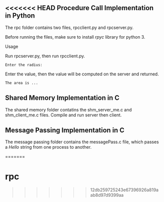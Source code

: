 <<<<<<< HEAD
Procedure Call Implementation in Python
---------------------------------------------------------------------------

The rpc folder contains two files, rpcclient.py and rpcserver.py.

Before running the files, make sure to install <i>rpyc</i> library for python 3.

Usage

Run rpcserver.py, then run rpcclient.py.

	Enter the radius:

Enter the value, then the value will be computed on the server and returned.

	The area is ...

Shared Memory Implementation in C
----------------------------------------------------------------------------
The shared memory folder contatins the shm_server_me.c and shm_client_me.c files. Compile and run server then client.

Message Passing Implementation in C
----------------------------------------------------------------------------
The message passing folder contains the messagePass.c file, which passes a <i>Hello</i> string from one process to another.

=======
# rpc
>>>>>>> 12db259725243e67396926a819aab8d97d9399aa
